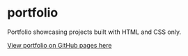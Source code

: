# portfolio

Portfolio showcasing projects built with HTML and CSS only.

[View portfolio on GitHub pages here](https://rattomegan.github.io/portfolio/)
